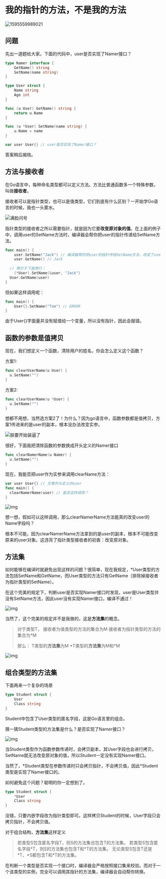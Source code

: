 # 我的指针的方法，不是我的方法

![1595559989021](images/1595559989021.jpg)

## 问题

先出一道题给大家。下面的代码中，user是否实现了Namer接口？

```go
type Namer interface {
	GetName() string
	SetName(name string)
}

type User struct {
	Name string
	Age int
}

func (u User) GetName() string {  
	return u.Name
}

func (u *User) SetName(name string) {
	u.Name = name
}

var user User{} // user是否实现了Namer接口？
```

答案稍后揭晓。

## 方法与接收者

在Go语言中，每种命名类型都可以定义方法。方法比普通函数多一个特殊参数，叫做**接收者**。

接收者可以是指针类型，也可以是值类型，它们到底有什么区别？一开始学Go语言的时候，我也一头雾水。

![满脸问号](images/%E6%BB%A1%E8%84%B8%E9%97%AE%E5%8F%B7.jpg)

指针类型的接收者之所以需要指针，就是因为它要**改变原对象的值**。在上面的例子中，调用user的SetName方法时，编译器会帮你把user的指针传递给SetName方法。

```go
func main() {
	user.SetName("Jack") // 编译器帮你把user的指针传给SetName方法，改变了user
	user.GetName() // Jack
  
  // 等价于下面两行：
	(*User).SetName(&user, "Jack")
  User.GetName(user)
}
```

但如果这样调用呢：

```go
func main() {
	User{}.SetName("Tom") // ERROR
}
```

由于User{}字面量并没有赋值给一个变量，所以没有指针，因此会报错。

## 函数的参数是值拷贝

现在，我们想定义一个函数，清除用户的姓名，你会怎么定义这个函数？

方案1:

```go
func clearUserName(u User) {
  u.SetName("")
}
```

方案2:

```go
func clearUserName(u *User) {
  u.SetName("")
}
```

想都不用想，当然选方案2了！为什么？因为go语言中，函数参数都是值拷贝，方案1传进来的是user的副本，根本没办法改变实参。

![朕要开始装逼了](images/8856eac7gy1ff13rw9a38j208w09hdg0.jpg)

很好，下面我把清除函数的参数换成开头定义的Namer接口

```go
func clearNamerName(u Namer) {
  u.SetName("")
}
```

现在，我能否把user作为实参来调用clearName方法：

```go
var user User{} // 文章开头定义的user
func main() {
  clearNamerName(user) // 能否这样调用？
}
```

![img](images/146a0a09b695a1c7.jpeg)

想一想，假如可以这样调用，那么clearNamerName方法能真的改变user的Name字段吗？

根本不可能，因为clearNamerName方法拿到的是user的副本，根本不可能改变原来的user对象。这违背了指针类型接收者的初衷：改变原对象。

## 方法集

如何能够在编译时就避免出现这样的问题？很简单，现在我规定，*User类型的方法包括SetName和GetName，而User类型的方法只有GetName（排除掉接收者为指针类型的SetName）。

在这个完美的规定下，判断user是否实现Namer接口时发现，user是User类型并没有SetName方法，因此user没有实现Namer接口，编译不通过！

![img](images/71aedeb8c863abc9.jpeg)

当然了，这个完美的规定并不是我做的，这是**方法集**的概念。

> 对于类型T，
> 接收者为值类型的方法的集合为M
> 接收者为指针类型的方法的集合为\*M
>
> 那么：
> T类型的**方法集**为M
> \*T类型的**方法集**为M和\*M

![img](images/34050e1e61f69dfd.gif)

## 组合类型的方法集

下面再来一个复杂的场景

```go
type Student struct {
	User
	Class string
}
```

Student中包含了User类型的匿名字段，这是Go语言里的组合。

猜一猜Student类型的方法集是什么？是否实现了Namer接口？

![img](images/84e2832efcaf14d2.jpeg)

当Student类型作为函数参数传递时，会拷贝副本，其User字段也会进行拷贝，SetName就无法改变原对象的值，所以Student一定没有实现Namer接口。

当然了，\*Student类型在参数传递时只会拷贝指针，不会拷贝值，因此\*Student类型是实现了Namer接口的。

如何避免这个问题？聪明的你一定想到了。

```go
type Student struct {
	*User
	Class string
}
```

没错，只要内嵌字段改为指针类型即可。这样拷贝Student的时候，User字段只会拷贝指针，不会拷贝值。

对于组合结构，**方法集**这样定义

>若类型S包含匿名字段T，则S的方法集也包含T的方法集。
>若类型S包含匿名字段\*T，则S的方法集也包含T和\*T的方法集。
>无论类型S包含T还是\*T，\*S都包含T和\*T的方法集。

在判断一个类型是否实现一个接口时，编译器会严格按照接口集来校验。而对于一个该类型的实例，完全可以调用其指针的方法集，编译器会自动帮你转换。